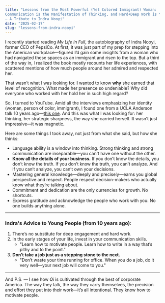 ```yaml
---
title: "Lessons from the Most Powerful (Yet Colored Immigrant) Woman:
Communication is the Manifestation of Thinking, and Hard+Deep Work is Your Irreplaceable Value
— A Tribute to Indra Nooyi"
date: "2025-02-17"
slug: "lessons-from-indra-nooyi"
---
```

I recently started reading *My Life in Full*, the autobiography of Indra Nooyi, former CEO of PepsiCo. At first, it was just part of my prep for stepping into the American workplace—figured I’d gain some insights from a woman who had navigated these spaces as an immigrant and risen to the top. But a third of the way in, I realized the book mostly recounts her life experiences, with scattered mentions of how much people around her admired and respected her.  

That wasn’t what I was looking for. I wanted to know **why** she earned that level of recognition. What made her presence so undeniable? Why did everyone who worked with her hold her in such high regard?  

So, I turned to YouTube. Amid all the interviews emphasizing her identity (woman, person of color, immigrant), I found one from a UCLA Anderson talk 10 years ago—[this one](https://www.youtube.com/watch?v=1WhnyfWhtNc). And this was what I was looking for: her thinking, her strategic sharpness, the way she carried herself. It wasn’t just impressive—it was magnetic.  

Here are some things I took away, not just from what she said, but how she thinks:  

- Language ability is a window into thinking. Strong thinking and strong communication are inseparable—you can't have one without the other.  
- **Know all the details of your business.** If you don’t know the details, you don’t know the truth. If you don’t know the truth, you can’t analyze. And if you can’t analyze, you can’t own your decisions.  
- Mastering general knowledge—deeply and precisely—earns you global perspective and respect. People respect decision-makers who actually know what they’re talking about.  
- Commitment and dedication are the only currencies for growth. No shortcuts.  
- Express gratitude and acknowledge the people who work with you. No one builds anything alone.  

---

### Indra's Advice to Young People (from 10 years ago):  

1. There’s no substitute for deep engagement and hard work.  
2. In the early stages of your life, invest in your communication skills.  
   - "Learn how to motivate people. Learn how to write in a way that’s pithy and to the point."  
3. **Don’t take a job just as a stepping stone to the next.**  
   - "Don’t waste your time running for office. When you do a job, do it very well—your next job will come to you."  

---

And P.S. — I see how *Qi* is cultivated through the best of corporate America. The way they talk, the way they carry themselves, the precision and effort they put into their work—it’s all intentional. They know how to motivate people.  